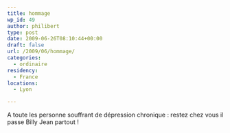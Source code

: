 ```yaml
---
title: hommage
wp_id: 49
author: philibert
type: post
date: 2009-06-26T08:10:44+00:00
draft: false
url: /2009/06/hommage/
categories:
  - ordinaire
residency:
  - France
locations:
  - Lyon

---
```

A toute les personne souffrant de dépression chronique : restez chez vous il passe Billy Jean partout !